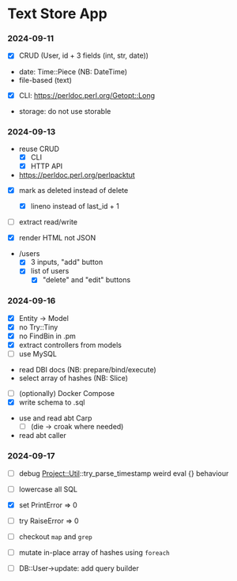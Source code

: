 # Text Store App

### 2024-09-11 

- [x] CRUD (User, id + 3 fields (int, str, date))
- date: Time::Piece (NB: DateTime)
- file-based (text)
- [x] CLI: https://perldoc.perl.org/Getopt::Long
- storage: do not use storable

### 2024-09-13

- reuse CRUD
  - [x] CLI
  - [x] HTTP API
- https://perldoc.perl.org/perlpacktut
- [x] mark as deleted instead of delete
  - [x] lineno instead of last_id + 1
- [ ] extract read/write

- [x] render HTML not JSON
- /users
  - [x] 3 inputs, "add" button
  - [x] list of users
    - [x] "delete" and "edit" buttons

### 2024-09-16

- [x] Entity -> Model
- [x] no Try::Tiny
- [x] no FindBin in .pm
- [x] extract controllers from models
- [ ] use MySQL
- read DBI docs (NB: prepare/bind/execute)
- select array of hashes (NB: Slice)
- [ ] (optionally) Docker Compose
- [x] write schema to .sql
- use and read abt Carp
  - [ ] (die -> croak where needed)
- read abt caller

### 2024-09-17

- [ ] debug [Project::Util](./lib/Project/Util.pm)::try_parse_timestamp weird eval {} behaviour

- [ ] lowercase all SQL
- [x] set PrintError => 0
- [ ] try RaiseError => 0
- [ ] checkout `map` and `grep`
- [ ] mutate in-place array of hashes using `foreach`
- [ ] DB::User->update: add query builder